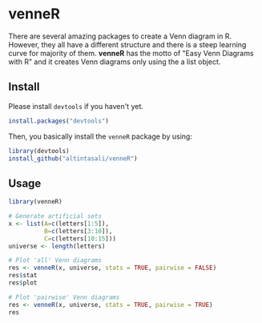 # venneR
There are several amazing packages to create a Venn diagram in R. 
However, they all have a different structure and there is a steep learning curve for majority of them. 
**venneR** has the motto of "Easy Venn Diagrams with R" and it creates Venn diagrams only using the a list object.

## Install
Please install `devtools` if you haven't yet.
```r
install.packages("devtools")
```
Then, you basically install the `venneR` package by using:
```r
library(devtools)
install_github("altintasali/venneR")
```

## Usage
```r
library(venneR)

# Generate artificial sets
x <- list(A=c(letters[1:5]),
          B=c(letters[3:10]),
          C=c(letters[10:15]))
universe <- length(letters)

# Plot 'all' Venn diagrams
res <- venneR(x, universe, stats = TRUE, pairwise = FALSE)
res$stat
res$plot

# Plot 'pairwise' Venn diagrams
res <- venneR(x, universe, stats = TRUE, pairwise = TRUE)
res
```
